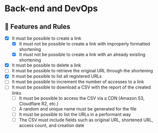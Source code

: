 # Back-end and DevOps

## 🚀 Features and Rules

- [x] It must be possible to create a link
  - [x] It must not be possible to create a link with improperly formatted shortening
  - [x] It must not be possible to create a link with an already existing shortening
- [x] It must be possible to delete a link
- [ ] It must be possible to retrieve the original URL through the shortening
- [x] It must be possible to list all registered URLs
- [ ] It must be possible to increment the number of accesses to a link
- [ ] It must be possible to download a CSV with the report of the created links
  - [ ] It must be possible to access the CSV via a CDN (Amazon S3, Cloudflare R2, etc.)
  - [ ] A random and unique name must be generated for the file
  - [ ] It must be possible to list the URLs in a performant way
  - [ ] The CSV must include fields such as original URL, shortened URL, access count, and creation date
